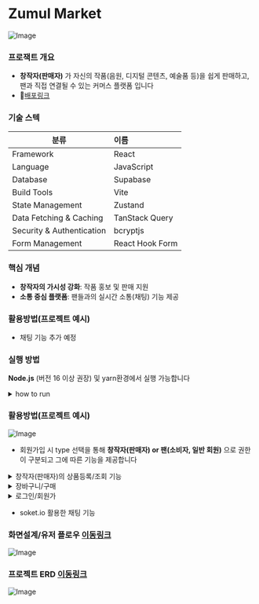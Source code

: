 # Zumul Market
![Image](https://github.com/user-attachments/assets/a333d329-f1aa-4d69-966f-8b52e3693b52)

### 프로잭트 개요

- **창작자(판매자)** 가 자신의 작품(음원, 디지털 콘텐츠, 예술품 등)을 쉽게 판매하고, 팬과 직접 연결될 수 있는 커머스 플랫폼 입니다
- 📃[배포링크](https://zumul-market-rere-alrang0929-alrangs-projects.vercel.app/)

### 기술 스텍
|분류|이름|
|---|:---|
|Framework|React|
|Language|JavaScript|
|Database|Supabase|
|Build Tools|Vite|
|State Management|Zustand|
|Data Fetching & Caching|TanStack Query|
|Security & Authentication|bcryptjs|
|Form Management|React Hook Form|

### 핵심 개념

- **창작자의 가시성 강화**: 작품 홍보 및 판매 지원
- **소통 중심 플랫폼**: 팬들과의 실시간 소통(채팅) 기능 제공

### 활용방법(프로젝트 예시)

- 채팅 기능 추가 예정

### 실행 방법

**Node.js** (버전 16 이상 권장) 및 yarn환경에서 실행 가능합니다
<details>
  <summary>how to run</summary>
  <!-- 내용 -->
      1. 이 저장소를 복제하세요
    
    ```bash
    git clone https://github.com/alrang0929/zumul-market-rere.git
    ```
    
    2. 프로젝트 디렉토리로 이동합니다
    
    ```bash
    cd zumul-app
    ```
    
    3. 의존성을 설치합니다
    
    ```bash
    yarn
    ```
    
    4. 개발 서버를 실행합니다
    
    ```bash
    yarn dev
    ```
</details>

### 활용방법(프로젝트 예시)

![Image](https://github.com/user-attachments/assets/a79cf771-3df9-4fa4-b7f5-19d7476cec31)

- 회원가입 시 type 선택을 통해 **창작자(판매자) or 팬(소비자, 일반 회원)** 으로 권한이 구분되고 그에 따른 기능을 제공합니다
<details>
  <summary>창작자(판매자)의 상품등록/조회 기능</summary>
  <!-- 내용 -->
     
</details>
<details>
  <summary>장바구니/구매 </summary>
  <!-- 내용 -->
- 로그인 상태가 아닐 시: `alret` 플로팅
        <img width="2503" alt="Image" src="https://github.com/user-attachments/assets/dd5c2c1d-830c-469d-a89f-1d1f9079a69a" />
    
- 로그인 상태: `handleAddToCartg`함수를 호출하여 cart DB에 저장
![Image](https://github.com/user-attachments/assets/0cd2f5b4-3c6a-4b05-a413-525a39891567)

</details>
<details>
  <summary>로그인/회원가</summary>
  <!-- 내용 -->
</details>
  
- soket.io 활용한 채팅 기능

### 화면설계/유저 플로우 [이동링크](https://www.figma.com/design/ZuHIjGrhASbvrYKbIHKHXk/%EC%AA%BC%EB%AC%BC%EB%A7%88%EC%BC%93_%ED%99%94%EB%A9%B4%EC%84%A4%EA%B3%84%EC%84%9C_ver241218?node-id=32-99&t=n3FhKS3jvT6imT7Q-1)
![Image](https://github.com/user-attachments/assets/63e18f1a-881e-42a1-a38c-77b73f134b7a)

### 프로젝트 ERD [이동링크](https://drawsql.app/teams/-2680/diagrams/zumulmarket/embed)
![Image](https://github.com/user-attachments/assets/6c40c23e-2803-4014-bf6a-ebe795bcb48f)

